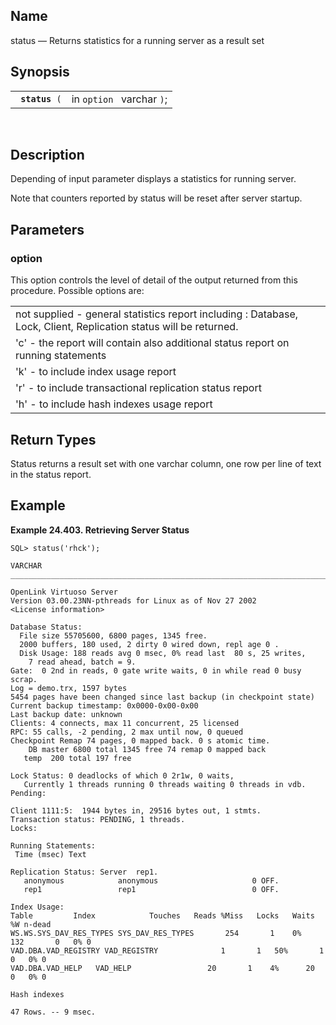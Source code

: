 <div>

<div>

</div>

<div>

## Name

status — Returns statistics for a running server as a result set

</div>

<div>

## Synopsis

<div>

|                     |                           |
|---------------------|---------------------------|
| ` `**`status`**` (` | in `option ` varchar `)`; |

<div>

 

</div>

</div>

</div>

<div>

## Description

Depending of input parameter displays a statistics for running server.

Note that counters reported by status will be reset after server
startup.

</div>

<div>

## Parameters

<div>

### option

This option controls the level of detail of the output returned from
this procedure. Possible options are:

|                                                                                                                   |
|-------------------------------------------------------------------------------------------------------------------|
| not supplied - general statistics report including : Database, Lock, Client, Replication status will be returned. |
| 'c' - the report will contain also additional status report on running statements                                 |
| 'k' - to include index usage report                                                                               |
| 'r' - to include transactional replication status report                                                          |
| 'h' - to include hash indexes usage report                                                                        |

</div>

</div>

<div>

## Return Types

Status returns a result set with one varchar column, one row per line of
text in the status report.

</div>

<div>

## Example

<div>

**Example 24.403. Retrieving Server Status**

<div>

``` programlisting
SQL> status('rhck');

VARCHAR
_______________________________________________________________________________

OpenLink Virtuoso Server
Version 03.00.23NN-pthreads for Linux as of Nov 27 2002
<License information>

Database Status:
  File size 55705600, 6800 pages, 1345 free.
  2000 buffers, 180 used, 2 dirty 0 wired down, repl age 0 .
  Disk Usage: 188 reads avg 0 msec, 0% read last  80 s, 25 writes,
    7 read ahead, batch = 9.
Gate:  0 2nd in reads, 0 gate write waits, 0 in while read 0 busy scrap.
Log = demo.trx, 1597 bytes
5454 pages have been changed since last backup (in checkpoint state)
Current backup timestamp: 0x0000-0x00-0x00
Last backup date: unknown
Clients: 4 connects, max 11 concurrent, 25 licensed
RPC: 55 calls, -2 pending, 2 max until now, 0 queued
Checkpoint Remap 74 pages, 0 mapped back. 0 s atomic time.
    DB master 6800 total 1345 free 74 remap 0 mapped back
   temp  200 total 197 free

Lock Status: 0 deadlocks of which 0 2r1w, 0 waits,
   Currently 1 threads running 0 threads waiting 0 threads in vdb.
Pending:

Client 1111:5:  1944 bytes in, 29516 bytes out, 1 stmts.
Transaction status: PENDING, 1 threads.
Locks:

Running Statements:
 Time (msec) Text

Replication Status: Server  rep1.
   anonymous            anonymous                     0 OFF.
   rep1                 rep1                          0 OFF.

Index Usage:
Table         Index            Touches   Reads %Miss   Locks   Waits   %W n-dead
WS.WS.SYS_DAV_RES_TYPES SYS_DAV_RES_TYPES       254       1    0%     132       0   0% 0
VAD.DBA.VAD_REGISTRY VAD_REGISTRY              1       1   50%       1       0   0% 0
VAD.DBA.VAD_HELP   VAD_HELP                 20       1    4%      20       0   0% 0

Hash indexes

47 Rows. -- 9 msec.
```

</div>

</div>

  

</div>

</div>
